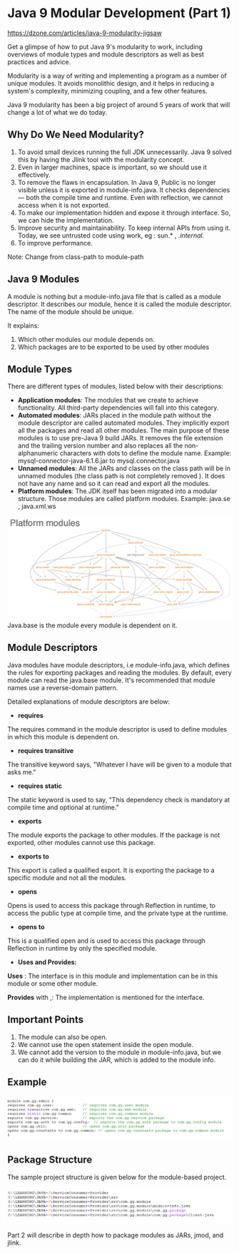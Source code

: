 # Java 9 Modular Development (Part 1)

https://dzone.com/articles/java-9-modularity-jigsaw

Get a glimpse of how to put Java 9's modularity to work, including overviews of module types and module descriptors as well as best practices and advice.

Modularity is a way of writing and implementing a program as a number of unique modules. It avoids monolithic design, and it helps in reducing a system's complexity, minimizing coupling, and a few other features.

Java 9 modularity has been a big project of around 5 years of work that will change a lot of what we do today.

## Why Do We Need Modularity?

1. To avoid small devices running the full JDK unnecessarily. Java 9 solved this by having the Jlink tool with the modularity concept.
2. Even in larger machines, space is important, so we should use it effectively.
3. To remove the flaws in encapsulation. In Java 9, Public is no longer visible unless it is exported in module-info.java. It checks dependencies — both the compile time and runtime. Even with reflection, we cannot access when it is not exported.
4. To make our implementation hidden and expose it through interface. So, we can hide the implementation.
5. Improve security and maintainability. To keep internal APIs from using it. Today, we see untrusted code using work, eg : sun.* , *.internal.*
6. To improve performance.

Note: Change from class-path to module-path

## Java 9 Modules

A module is nothing but a module-info.java file that is called as a module descriptor. It describes our module, hence it is called the module descriptor. The name of the module should be unique.

It explains:

1. Which other modules our module depends on.
2. Which packages are to be exported to be used by other modules

## Module Types

There are different types of modules, listed below with their descriptions:

- **Application modules**: The modules that we create to achieve functionality. All third-party dependencies will fall into this category.
- **Automated modules**: JARs placed in the module path without the module descriptor are called automated modules. They implicitly export all the packages and read all other modules. The main purpose of these modules is to use pre-Java 9 build JARs. It removes the file extension and the trailing version number and also replaces all the non-alphanumeric characters with dots to define the module name. Example: mysql-connector-java-6.1.6.jar to mysql.connector.java
- **Unnamed modules**: All the JARs and classes on the class path will be in unnamed modules (the class path is not completely removed ). It does not have any name and so it can read and export all the modules.
- **Platform modules**: The JDK itself has been migrated into a modular structure. Those modules are called platform modules. Example: java.se , java.xml.ws

![](images/javaone-project-jigsaw-platform-modules.png)
Java.base is the module every module is dependent on it.

## Module Descriptors

Java modules have module descriptors, i.e module-info.java, which defines the rules for exporting packages and reading the modules. By default, every module can read the java.base module. It's recommended that module names use a reverse-domain pattern.

Detailed explanations of module descriptors are below:

- **requires <module>**

The requires command in the module descriptor is used to define modules in which this module is dependent on.

- **requires transitive <module>**

The transitive keyword says, "Whatever I have will be given to a module that asks me."

- **requires static <module>**

The static keyword is used to say, "This dependency check is mandatory at compile time and optional at runtime."

- **exports <package-name>**

The module exports the package to other modules. If the package is not exported, other modules cannot use this package.

- **exports <package-name> to <module-name>**

This export is called a qualified export. It is exporting the package to a specific module and not all the modules.

- **opens <package-name>**

Opens is used to access this package through Reflection in runtime, to access the public type at compile time, and the private type at the runtime.

- **opens <package> to <module>**

This is a qualified open and is used to access this package through Reflection in runtime by only the specified module.

- **Uses and Provides:**

**Uses** <service-interface>: The interface is in this module and implementation can be in this module or some other module.

**Provides** <service-interface> with <class1>,<class2>: The implementation is mentioned for the interface.

## Important Points

1. The module can also be open.
2. We cannot use the open statement inside the open module.
3. We cannot add the version to the module in module-info.java, but we can do it while building the JAR, which is added to the module info.

## Example

![](images/capturemodule.png)

## Package Structure

The sample project structure is given below for the module-based project.

![](images/package.png)

Part 2 will describe in depth how to package modules as JARs, jmod, and jlink.

